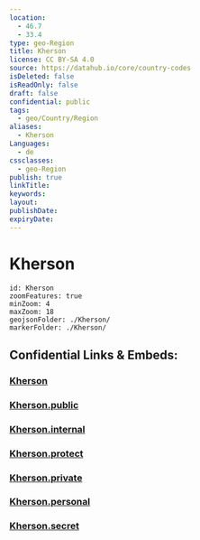 ```yaml
---
location:
  - 46.7
  - 33.4
type: geo-Region
title: Kherson
license: CC BY-SA 4.0
source: https://datahub.io/core/country-codes
isDeleted: false
isReadOnly: false
draft: false
confidential: public
tags:
  - geo/Country/Region
aliases:
  - Kherson
Languages:
  - de
cssclasses:
  - geo-Region
publish: true
linkTitle:
keywords:
layout:
publishDate:
expiryDate:
---
```


# Kherson

```leaflet
id: Kherson
zoomFeatures: true 
minZoom: 4 
maxZoom: 18
geojsonFolder: ./Kherson/
markerFolder: ./Kherson/
```


## Confidential Links & Embeds: 

### [Kherson](/_Standards/Earth/Continent/Europe/Europe~East/Ukraine/Regions~Ukraine/Kherson.md) 

### [Kherson.public](/_public/Earth/Continent/Europe/Europe~East/Ukraine/Regions~Ukraine/Kherson.public.md) 

### [Kherson.internal](/_internal/Earth/Continent/Europe/Europe~East/Ukraine/Regions~Ukraine/Kherson.internal.md) 

### [Kherson.protect](/_protect/Earth/Continent/Europe/Europe~East/Ukraine/Regions~Ukraine/Kherson.protect.md) 

### [Kherson.private](/_private/Earth/Continent/Europe/Europe~East/Ukraine/Regions~Ukraine/Kherson.private.md) 

### [Kherson.personal](/_personal/Earth/Continent/Europe/Europe~East/Ukraine/Regions~Ukraine/Kherson.personal.md) 

### [Kherson.secret](/_secret/Earth/Continent/Europe/Europe~East/Ukraine/Regions~Ukraine/Kherson.secret.md)

